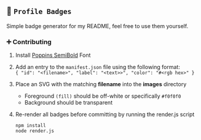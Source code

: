## 🌟 `Profile Badges`

Simple badge generator for my README, feel free to use them yourself.

### ➕ Contributing

1. Install [Poppins SemiBold](https://fonts.google.com/specimen/Poppins) Font

2. Add an entry to the `manifest.json` file using the following format:  
   `{ "id": "<filename>", "label": "<text>>", "color": "#<rgb hex>" }`

3. Place an SVG with the matching **filename** into the **images** directory
   - Foreground `(fill)` should be off-white or specifically `#f0f0f0`
   - Background should be transparent

4. Re-render all badges before committing by running the render.js script
   ```
   npm install
   node render.js
   ```